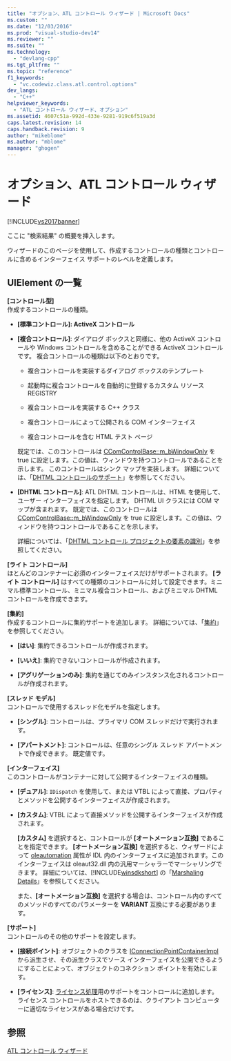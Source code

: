 ```yaml
---
title: "オプション、ATL コントロール ウィザード | Microsoft Docs"
ms.custom: ""
ms.date: "12/03/2016"
ms.prod: "visual-studio-dev14"
ms.reviewer: ""
ms.suite: ""
ms.technology: 
  - "devlang-cpp"
ms.tgt_pltfrm: ""
ms.topic: "reference"
f1_keywords: 
  - "vc.codewiz.class.atl.control.options"
dev_langs: 
  - "C++"
helpviewer_keywords: 
  - "ATL コントロール ウィザード、オプション"
ms.assetid: 4607c51a-992d-433e-9281-919c6f519a3d
caps.latest.revision: 14
caps.handback.revision: 9
author: "mikeblome"
ms.author: "mblome"
manager: "ghogen"
---
```

# オプション、ATL コントロール ウィザード
[!INCLUDE[vs2017banner](../../assembler/inline/includes/vs2017banner.md)]

ここに "検索結果" の概要を挿入します。  
  
 ウィザードのこのページを使用して、作成するコントロールの種類とコントロールに含めるインターフェイス サポートのレベルを定義します。  
  
## UIElement の一覧  
 **\[コントロール型\]**  
 作成するコントロールの種類。  
  
-   **\[標準コントロール\]: ActiveX コントロール**  
  
-   **\[複合コントロール\]**: ダイアログ ボックスと同様に、他の ActiveX コントロールや Windows コントロールを含めることができる ActiveX コントロールです。  複合コントロールの種類は以下のとおりです。  
  
    -   複合コントロールを実装するダイアログ ボックスのテンプレート  
  
    -   起動時に複合コントロールを自動的に登録するカスタム リソース REGISTRY  
  
    -   複合コントロールを実装する C\+\+ クラス  
  
    -   複合コントロールによって公開される COM インターフェイス  
  
    -   複合コントロールを含む HTML テスト ページ  
  
     既定では、このコントロールは [CComControlBase::m\_bWindowOnly](../Topic/CComControlBase::m_bWindowOnly.md) を true に設定します。この値は、ウィンドウを持つコントロールであることを示します。  このコントロールはシンク マップを実装します。  詳細については、「[DHTML コントロールのサポート](../../atl/atl-support-for-dhtml-controls.md)」を参照してください。  
  
-   **\[DHTML コントロール\]**: ATL DHTML コントロールは、HTML を使用して、ユーザー インターフェイスを指定します。  DHTML UI クラスには COM マップが含まれます。  既定では、このコントロールは [CComControlBase::m\_bWindowOnly](../Topic/CComControlBase::m_bWindowOnly.md) を true に設定します。この値は、ウィンドウを持つコントロールであることを示します。  
  
     詳細については、「[DHTML コントロール プロジェクトの要素の識別](../../atl/identifying-the-elements-of-the-dhtml-control-project.md)」を参照してください。  
  
 **\[ライト コントロール\]**  
 ほとんどのコンテナーに必須のインターフェイスだけがサポートされます。  **\[ライト コントロール\]** はすべての種類のコントロールに対して設定できます。ミニマル標準コントロール、ミニマル複合コントロール、およびミニマル DHTML コントロールを作成できます。  
  
 **\[集約\]**  
 作成するコントロールに集約サポートを追加します。  詳細については、「[集約](../../atl/aggregation.md)」を参照してください。  
  
-   **\[はい\]**: 集約できるコントロールが作成されます。  
  
-   **\[いいえ\]**: 集約できないコントロールが作成されます。  
  
-   **\[アグリゲーションのみ\]**: 集約を通じてのみインスタンス化されるコントロールが作成されます。  
  
 **\[スレッド モデル\]**  
 コントロールで使用するスレッド化モデルを指定します。  
  
-   **\[シングル\]**: コントロールは、プライマリ COM スレッドだけで実行されます。  
  
-   **\[アパートメント\]**: コントロールは、任意のシングル スレッド アパートメントで作成できます。  既定値です。  
  
 **\[インターフェイス\]**  
 このコントロールがコンテナーに対して公開するインターフェイスの種類。  
  
-   **\[デュアル\]**: `IDispatch` を使用して、または VTBL によって直接、プロパティとメソッドを公開するインターフェイスが作成されます。  
  
-   **\[カスタム\]**: VTBL によって直接メソッドを公開するインターフェイスが作成されます。  
  
     **\[カスタム\]** を選択すると、コントロールが **\[オートメーション互換\]** であることを指定できます。  **\[オートメーション互換\]** を選択すると、ウィザードによって [oleautomation](../../windows/oleautomation.md) 属性が IDL 内のインターフェイスに追加されます。このインターフェイスは oleaut32.dll 内の汎用マーシャラーでマーシャリングできます。  詳細については、[!INCLUDE[winsdkshort](../../atl/reference/includes/winsdkshort_md.md)] の「[Marshaling Details](http://msdn.microsoft.com/library/windows/desktop/ms692621)」を参照してください。  
  
     また、**\[オートメーション互換\]** を選択する場合は、コントロール内のすべてのメソッドのすべてのパラメーターを **VARIANT** 互換にする必要があります。  
  
 **\[サポート\]**  
 コントロールのその他のサポートを設定します。  
  
-   **\[接続ポイント\]**: オブジェクトのクラスを [IConnectionPointContainerImpl](../Topic/IConnectionPointContainerImpl%20Class.md) から派生させ、その派生クラスでソース インターフェイスを公開できるようにすることによって、オブジェクトのコネクション ポイントを有効にします。  
  
-   **\[ライセンス\]**: [ライセンス処理](http://msdn.microsoft.com/library/windows/desktop/ms690543)用のサポートをコントロールに追加します。  ライセンス コントロールをホストできるのは、クライアント コンピューターに適切なライセンスがある場合だけです。  
  
## 参照  
 [ATL コントロール ウィザード](../../atl/reference/atl-control-wizard.md)